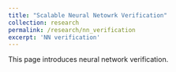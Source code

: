 ```yaml
---
title: "Scalable Neural Netowrk Verification"
collection: research
permalink: /research/nn_verification
excerpt: 'NN verification'
---
```


This page introduces neural network verification. 